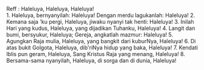 Reff :
Haleluya, Haleluya, Haleluya!
<br>
1.
Haleluya, bernyanyilah: Haleluya!
Dengan merdu lagukanlah: Haleluya!
2.
Kemana saja 'ku pergi, Haleluya,
jiwaku nyanyi tak henti: Haleluya!
3.
Inilah Hari yang kudus, Haleluya,
yang dijadikan Tuhanku, Haleluya!
4.
Langit dan bumi, bersyukur, Haleluya;
Gereja, angkatlah mazmur: Haleluya!
5.
Agungkan Raja mulia, Haleluya,
yang bangkit dari kuburNya, Haleluya!
6.
Di atas bukit Golgota, Haleluya,
dib'riNya hidup yang baka, Haleluya!
7.
Kendati Iblis pun geram, Haleluya,
Sang Kristus Raja yang menang, Haleluya!
8.
Bersama-sama nyanyilah, Haleluya,
di sorga dan di dunia, Haleluya!